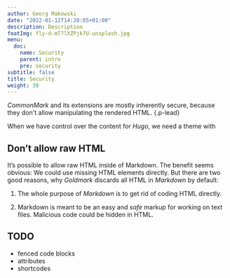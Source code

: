 ```yaml
---
author: Georg Makowski
date: "2022-01-12T14:20:05+01:00"
description: Description
featImg: fly-d-mT7lXZPjk7U-unsplash.jpg
menu:
  doc:
    name: Security
    parent: intro
    pre: security
subtitle: false
title: Security
weight: 30
---
```


_CommonMark_ and its extensions are mostly inherently secure, because they don't allow manipulating the rendered HTML.
{.p-lead} <!-- more -->

When we have control over the content for _Hugo_, we need a theme with 

## Don’t allow raw HTML

It’s possible to allow raw HTML inside of Markdown. The benefit seems obvious: We could use missing HTML elements directly. But there are two good reasons, why _Goldmark_ discards all HTML in _Markdown_ by default:

1. The whole purpose of _Markdown_ is to get rid of coding HTML directly.

2. Markdown is meant to be an easy and *safe* markup for working on text files.    Malicious code could be hidden in HTML.

## TODO

- fenced code blocks
- attributes
- shortcodes
